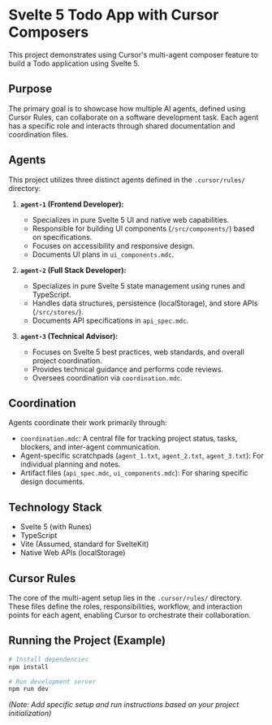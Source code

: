 # Svelte 5 Todo App with Cursor Composers

This project demonstrates using Cursor's multi-agent composer feature to build a Todo application using Svelte 5.

## Purpose

The primary goal is to showcase how multiple AI agents, defined using Cursor Rules, can collaborate on a software development task. Each agent has a specific role and interacts through shared documentation and coordination files.

## Agents

This project utilizes three distinct agents defined in the `.cursor/rules/` directory:

1.  **`agent-1` (Frontend Developer):**
    *   Specializes in pure Svelte 5 UI and native web capabilities.
    *   Responsible for building UI components (`/src/components/`) based on specifications.
    *   Focuses on accessibility and responsive design.
    *   Documents UI plans in `ui_components.mdc`.

2.  **`agent-2` (Full Stack Developer):**
    *   Specializes in pure Svelte 5 state management using runes and TypeScript.
    *   Handles data structures, persistence (localStorage), and store APIs (`/src/stores/`).
    *   Documents API specifications in `api_spec.mdc`.

3.  **`agent-3` (Technical Advisor):**
    *   Focuses on Svelte 5 best practices, web standards, and overall project coordination.
    *   Provides technical guidance and performs code reviews.
    *   Oversees coordination via `coordination.mdc`.

## Coordination

Agents coordinate their work primarily through:

*   `coordination.mdc`: A central file for tracking project status, tasks, blockers, and inter-agent communication.
*   Agent-specific scratchpads (`agent_1.txt`, `agent_2.txt`, `agent_3.txt`): For individual planning and notes.
*   Artifact files (`api_spec.mdc`, `ui_components.mdc`): For sharing specific design documents.

## Technology Stack

*   Svelte 5 (with Runes)
*   TypeScript
*   Vite (Assumed, standard for SvelteKit)
*   Native Web APIs (localStorage)

## Cursor Rules

The core of the multi-agent setup lies in the `.cursor/rules/` directory. These files define the roles, responsibilities, workflow, and interaction points for each agent, enabling Cursor to orchestrate their collaboration.

## Running the Project (Example)

```bash
# Install dependencies
npm install

# Run development server
npm run dev
```

*(Note: Add specific setup and run instructions based on your project initialization)*
